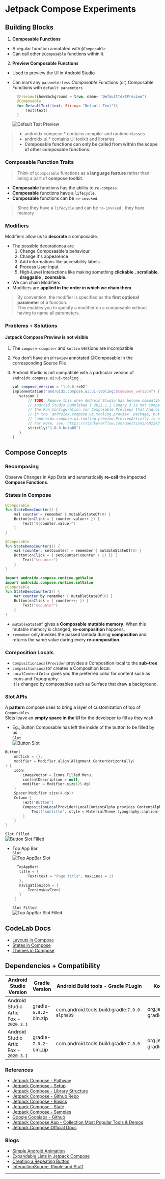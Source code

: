 # Jetpack Compose Experiments

## Building Blocks

1. **Composable Functions**

  - A regular function annotated with `@Composable`
  - Can call other `@Composable` functions within it.

2. **Preview Composable Functions**

  - Used to preview the UI in Android Studio
  - Can mark any `parameterless` *Composable* Functions (or) Composable Functions with `default parameters`

    ```kotlin
      @Preview(showBackground = true, name= "DefaultTextPreview")
      @Composable
      fun DefaultText(text: String= "Default Text"){
          Text(text)
      }
    ```
    ![Default Text Preview][art_default_text_preview]

> - androidx.compose.* contains compiler and runtime classes
> - androidx.ui.* contains UI toolkit and libraries
> - **Composable functions can only be called from within the scope of other composable functions**.

### Composable Function Traits
> Think of `@Composable` functions as a **language feature** rather than being a part of **compose toolkit**.
- **Composable** functions has the ability to `re-compose`.
- **Composable** functions have a `lifecycle`.
- **Composable** functions can be `re-invoked`.
> Since they have a `lifecycle` and can be `re-invoked` , they have memory

### Modifiers

Modifiers allow us to **decorate** a composable.  

- The possible decorationsa are
  1. Change Composaable's behaviour
  2. Change it's appearence
  3. Add informations like accesibility labels
  4. Process User Input
  5. High-Level interactions like making something **clickable** , **scrollable**, **draggable** , **zoomable**.
- We can chain Modifiers
- Modifiers are **applied in the order in which we chain them**.

> By convention, the modifier is specified as the **first optional parameter** of a function.  
> This enables you to specify a modifier on a composable without having to name all parameters.

### Problems + Solutions


#### Jetpack Compose Preview is not visible
   
1. The `compose-compiler` and `kotlin` versions are incompatible
2. You don't have an `@Preview` annotated @Composable in the corresponding Source File  
3. Android Studio is not compatible with a particular version of `androidx.compose.ui:ui-tooling` .
     
     ```kotlin
     val compose_version = '1.0.0-rc02'
     implementation("androidx.compose.ui:ui-tooling:$compose_version") {
        version {
            // TODO: Remove this when Android Studio has become compatible again
            // Android Studio Bumblebee | 2021.1.1 Canary 3 is not compatible with module ui-tooling 1.0.0-rc01 or higher.
            // The Run Configuration for Composable Previews that Android Studio makes expects a PreviewActivity class
            // in the `androidx.compose.ui.tooling.preview` package, but it was moved in 1.0.0-rc01, and thus causes error:
            // "androidx.compose.ui.tooling.preview.PreviewActivity is not an Activity subclass or alias".
            // For more, see: https://stackoverflow.com/questions/68224361/jetpack-compose-cant-preview-after-updating-to-1-0-0-rc01
            strictly("1.0.0-beta09")
        }
    }
     ```

## Compose Concepts 

### Recomposing 

Observe Changes in App Data and automatically **re-call** the impacted **Compose Functions**.

### States In Compose

```kotlin
@Composable
fun StateDemoCounter() {
    val counter = remember { mutableStateOf(0) }
    Button(onClick = { counter.value++ }) {
        Text("${counter.value}")
    }
}

@Composable
fun StateDemoCounter1() {
    val (counter, setCounter) = remember { mutableStateOf(0) }
    Button(onClick = { setCounter(counter + 1) }) {
        Text("$counter")
    }
}

import androidx.compose.runtime.getValue
import androidx.compose.runtime.setValue
@Composable
fun StateDemoCounter2() {
    var counter by remember { mutableStateOf(0) }
    Button(onClick = { counter++; }) {
        Text("$counter")
    }
}
```

- `mutableStateOf` gives a **Composable** __mutable memory__. When this mutable memory is changed, **re-composition** happens.
- `remember` only invokes the passed lambda during **composition** and returns the same value during every **re-composition**.

### Composition Locals

- `CompositionLocalProvider`  provides a Composition local to the **sub-tree**.
- `compositionLocalOf` creates a Composition local. 
- `LocalContentColor` gives you the preferred color for content such as Icons and Typography.  
It is changed by composables such as Surface that draw a background.

### Slot APIs

  A **pattern** compose uses to bring a layer of customization of top of `Composables`.  
  Slots leave an **empty space in the UI** for the developer to fill as they wish.

-  Eg., Button Composable has left the inside of the button to be filled by us.  
  `Slot`    
  ![Button Slot][art_button_slot]  
  ```kotlin
  Button(
      onClick = {},
      modifier = Modifier.align(Alignment.CenterHorizontally)
  ) {
      Icon(
          imageVector = Icons.Filled.Menu,
          contentDescription = null,
          modifier = Modifier.size(25.dp)
      )
      Spacer(Modifier.size(4.dp))
      Column {
          Text("Button")
          CompositionLocalProvider(LocalContentAlpha provides ContentAlpha.medium) {
              Text("subtitle", style = MaterialTheme.typography.caption)
          }
      }
  }
  ```
  `Slot Filled`  
  ![Button Slot Filled][art_button_slot_filled]

-  Top App Bar  
   `Slot`   
   ![Top AppBar Slot][art_topappbar_slot]
   ```kotlin
     TopAppBar(
      title = {
          Text(text = "Page title", maxLines = 2)
      },
      navigationIcon = {
          Icon(myNavIcon)
      }
    )
   ```
   `Slot Filled`  
   ![Top AppBar Slot Filled][art_topappbar_slot_filled]



 ## CodeLab Docs

 - [Layouts in Compose](./compose-codelabs/Layouts.md)
 - [States in Compose](./compose-codelabs/States.md)
 - [Themes in Compose](./compose-codelabs/Themes.md)

## Dependencies + Compatibility 

|     Android Studio Version |     Gradle Version    |  Android Build tools - Gradle PLugin | Kotlin Gradle Plugin |   JDK Version   |  Compose Version    |
|           -----            |           -----       |           -----               |     -----       |           -----     | --- |
| Android Studio Artic Fox - `2020.3.1` | gradle-`6.8.2`-bin.zip |     com.android.tools.build:gradle:`7.0.0-alpha09`     | org.jetbrains.kotlin:kotlin-gradle-plugin:`1.4.30` | jdk-`11.0.10`    |     `1.0.0-beta01`    |
| Android Studio Artic Fox - `2020.3.1` | gradle-`7.0.2`-bin.zip | com.android.tools.build:gradle:`7.0.0` | org.jetbrains.kotlin:kotlin-gradle-plugin:`1.5.10` | jdk-`11.0.10` | `1.0.0` (**First Stable Release**) |
### References

- [Jetpack Compose - Pathway][jetpack_compose_pathway]
- [Jetpack Compose - Setup][jetpack_compose_setup]
- [Jetpack Compose - Library Structure][jetpack_compose_library_structure]
- [Jetpack Compose - Github Repo][jetpack_compose_github_repo]
- [Jetpack Compose - Basics][jetpack_compose_basics_codelab]
- [Jetpack Compose - State][jetpack_compose_state_codelab]
- [Jetpack Compose - Samples][jetpack_compose_samples]
- [Google Codelabs - Github][android_compose_codelabs_code]
- [Jetpack Compose App - Collection Most Popular Tools & Demos][jetpack_compose_app]
- [Jetpack Compose Official Docs](https://developer.android.com/jetpack/compose/documentation)

### Blogs
- [Simple Android Animation][blogs_simple_android_animation]
- [Expandable Lists in Jetpack Compose](https://proandroiddev.com/expandable-lists-in-jetpack-compose-b0b78c767b4)
- [Creating a Repeating Button](https://proandroiddev.com/creating-a-repeating-button-with-jetpack-compose-b39c4f559f7d)
- [InteractionSource, Ripple and Stuff](https://proandroiddev.com/jetpack-compose-interactionsources-the-ripple-effect-and-you-f451b60fcd37)

---
[jetpack_compose_setup]: https://developer.android.com/jetpack/compose/setup
[jetpack_compose_pathway]: https://developer.android.com/courses/pathways/compose
[jetpack_compose_samples]: http://goo.gle/compose-samples
[jetpack_compose_codelabs]: http://goo.gle/compose-codelabs
[jetpack_compose_docs]: http://goo.gle/compose-docs
[jetpack_compose_feedback]: http://goo.gle/compose-feedback
[jetpack_compose_slack]: http://goo.gle/compose-slack

[jetpack_compose_basics_codelab]: https://codelabs.developers.google.com/codelabs/jetpack-compose-basics/
[jetpack_compose_state_codelab]: https://developer.android.com/codelabs/jetpack-compose-state
[android_compose_codelabs_code]: https://github.com/googlecodelabs/android-compose-codelabs
[jetpack_compose_library_structure]: https://developer.android.com/jetpack/androidx/releases/compose-compiler#structure
[jetpack_compose_github_repo]: https://github.com/androidx/androidx
[art_default_text_preview]: demo/art/default_text_preview.png "Default Text Preview"
[jetpack_compose_app]: https://www.jetpackcompose.app

[blogs_simple_android_animation]: https://medium.com/mobile-app-development-publication/simple-android-animation-with-jetpack-compose-6eb718928f9b

[art_button_slot]: art/button_slot.png "Button Slot"
[art_button_slot_filled]: art/button_slot_filled.png "Button Slot - Filled"
[art_topappbar_slot]: art/topappbar_slot.png "Top AppBar Slot"
[art_topappbar_slot_filled]: art/topappbar_slot_filled.png "Top AppBar Slot - Filled"
